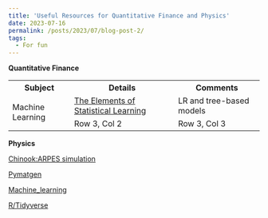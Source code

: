 ```yaml
---
title: 'Useful Resources for Quantitative Finance and Physics'
date: 2023-07-16
permalink: /posts/2023/07/blog-post-2/
tags:
  - For fun
---
```


**Quantitative Finance**

<table>
  <tr>
    <th>Subject</th>
    <th>Details</th>
    <th>Comments</th>
  </tr>
  <tr>
    <td rowspan="2">Machine Learning</td>
    <td><a href="https://link.springer.com/book/10.1007/978-0-387-84858-7">The Elements of Statistical Learning</a></td>
    <td>LR and tree-based models</td>
  </tr>
  <tr>
    <td>Row 3, Col 2</td>
    <td>Row 3, Col 3</td>
  </tr>
</table>



**Physics**








[Chinook:ARPES simulation](https://chinookpy.readthedocs.io/en/latest/index.html)

[Pymatgen](https://github.com/materialsproject/pymatgen)

[Machine_learning](https://github.com/drckf/mlreview_notebooks)

[R/Tidyverse](https://r4ds.hadley.nz)


